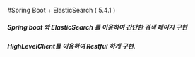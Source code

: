 #Spring Boot + ElasticSearch ( 5.4.1 )


##### Spring boot 와 ElasticSearch 를 이용하여 간단한 검색 페이지 구현

##### HighLevelClient를 이용하여 Restful 하게 구현.